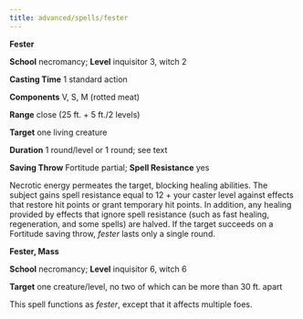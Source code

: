 ```yaml
---
title: advanced/spells/fester
---
```

 **Fester**

**School** necromancy; **Level** inquisitor 3, witch 2

**Casting Time** 1 standard action

**Components** V, S, M (rotted meat)

**Range** close (25 ft. + 5 ft./2 levels)

**Target** one living creature

**Duration** 1 round/level or 1 round; see text

**Saving Throw** Fortitude partial; **Spell Resistance** yes

Necrotic energy permeates the target, blocking healing abilities. The subject gains spell resistance equal to 12 + your caster level against effects that restore hit points or grant temporary hit points. In addition, any healing provided by effects that ignore spell resistance (such as fast healing, regeneration, and some spells) are halved. If the target succeeds on a Fortitude saving throw, _fester_ lasts only a single round.

**Fester, Mass**

**School** necromancy; **Level** inquisitor 6, witch 6

**Target** one creature/level, no two of which can be more than 30 ft. apart

This spell functions as _fester_, except that it affects multiple foes.

